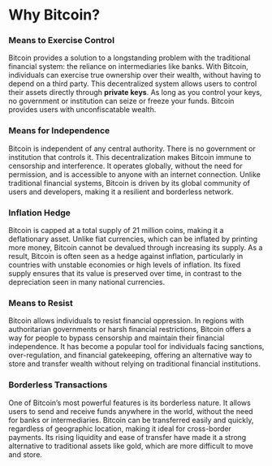 # Why Bitcoin?

### Means to Exercise Control

Bitcoin provides a solution to a longstanding problem with the traditional financial system: the reliance on intermediaries like banks. With Bitcoin, individuals can exercise true ownership over their wealth, without having to depend on a third party. This decentralized system allows users to control their assets directly through **private keys**. As long as you control your keys, no government or institution can seize or freeze your funds. Bitcoin provides users with unconfiscatable wealth.

### Means for Independence

Bitcoin is independent of any central authority. There is no government or institution that controls it. This decentralization makes Bitcoin immune to censorship and interference. It operates globally, without the need for permission, and is accessible to anyone with an internet connection. Unlike traditional financial systems, Bitcoin is driven by its global community of users and developers, making it a resilient and borderless network.

### Inflation Hedge

Bitcoin is capped at a total supply of 21 million coins, making it a deflationary asset. Unlike fiat currencies, which can be inflated by printing more money, Bitcoin cannot be devalued through increasing its supply. As a result, Bitcoin is often seen as a hedge against inflation, particularly in countries with unstable economies or high levels of inflation. Its fixed supply ensures that its value is preserved over time, in contrast to the depreciation seen in many national currencies.

### Means to Resist

Bitcoin allows individuals to resist financial oppression. In regions with authoritarian governments or harsh financial restrictions, Bitcoin offers a way for people to bypass censorship and maintain their financial independence. It has become a popular tool for individuals facing sanctions, over-regulation, and financial gatekeeping, offering an alternative way to store and transfer wealth without relying on traditional financial institutions.

### Borderless Transactions

One of Bitcoin’s most powerful features is its borderless nature. It allows users to send and receive funds anywhere in the world, without the need for banks or intermediaries. Bitcoin can be transferred easily and quickly, regardless of geographic location, making it ideal for cross-border payments. Its rising liquidity and ease of transfer have made it a strong alternative to traditional assets like gold, which are more difficult to move and store.